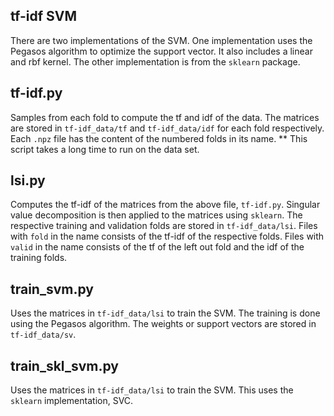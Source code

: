 ## tf-idf SVM
There are two implementations of the SVM.
One implementation uses the Pegasos algorithm to optimize the support vector.
It also includes a linear and rbf kernel.
The other implementation is from the `sklearn` package.

## tf-idf.py
Samples from each fold to compute the tf and idf of the data.
The matrices are stored in `tf-idf_data/tf` and `tf-idf_data/idf` for each fold respectively.
Each `.npz` file has the content of the numbered folds in its name.
** This script takes a long time to run on the data set.

## lsi.py
Computes the tf-idf of the matrices from the above file, `tf-idf.py`.
Singular value decomposition is then applied to the matrices using `sklearn`.
The respective training and validation folds are stored in `tf-idf_data/lsi`.
Files with `fold` in the name consists of the tf-idf of the respective folds.
Files with `valid` in the name consists of the tf of the left out fold and the
idf of the training folds.

## train_svm.py
Uses the matrices in `tf-idf_data/lsi` to train the SVM.
The training is done using the Pegasos algorithm.
The weights or support vectors are stored in `tf-idf_data/sv`.

## train_skl_svm.py
Uses the matrices in `tf-idf_data/lsi` to train the SVM.
This uses the `sklearn` implementation, SVC.
